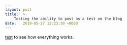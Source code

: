 ```yaml
---
layout: post
title:  >
    Testing the ability to post as a test on the blog
date:   2019-05-27 12:23:30 +0000
---
```



[test](http://google.com/) to see how everything works. 

